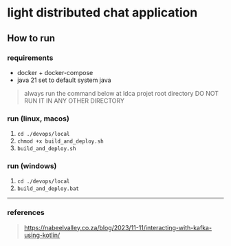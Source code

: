 
# light distributed chat application

## How to run

### requirements
- docker + docker-compose
- java 21 set to default system java

> always run the command below at ldca projet root directory DO NOT RUN IT IN ANY OTHER DIRECTORY 

### run (linux, macos)
1. `cd ./devops/local`
2. `chmod +x build_and_deploy.sh`
3. `build_and_deploy.sh`

### run (windows)
1. `cd ./devops/local`
2. `build_and_deploy.bat`



---


### references
> https://nabeelvalley.co.za/blog/2023/11-11/interacting-with-kafka-using-kotlin/